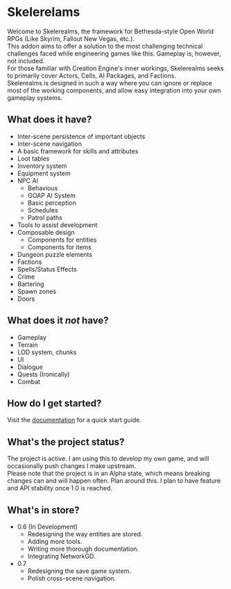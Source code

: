# Skelerelams 

Welcome to Skelerealms, the framework for Bethesda-style Open World RPGs (Like Skyrim, Fallout New Vegas, etc.).  
This addon aims to offer a solution to the most challenging technical challenges faced while engineering games like this. Gameplay is, however, not included.  
For those familiar with Creation Engine's inner workings, Skelerealms seeks to primarily cover Actors, Cells, AI Packages, and Factions.  
Skelerealms is designed in such a way where you can ignore or replace most of the working components, and allow easy integration into your own gameplay systems.

## What does it have?

- Inter-scene persistence of important objects
- Inter-scene navigation
- A basic framework for skills and attributes
- Loot tables
- Inventory system
- Equipment system
- NPC AI
    - Behavious
    - GOAP AI System
    - Basic perception
    - Schedules
    - Patrol paths
- Tools to assist development
- Composable design
    - Components for entities
    - Components for items
- Dungeon puzzle elements
- Factions
- Spells/Status Effects
- Crime
- Bartering
- Spawn zones
- Doors

## What does it *not* have? 

- Gameplay
- Terrain
- LOD system, chunks
- UI
- Dialogue
- Quests (Ironically)
- Combat

## How do I get started? 

Visit the [documentation](docs/user%20guide/quick_start.md) for a quick start guide.

## What's the project status?

The project is active. I am using this to develop my own game, and will occasionally push changes I make upstream.  
Please note that the project is in an Alpha state, which means breaking changes can and will happen often. Plan around this. I plan to have feature and API stability once 1.0 is reached.

## What's in store?

- 0.6 (In Development)
    - Redesigning the way entities are stored.
    - Adding more tools.
    - Writing more thorough documentation.
    - Integrating NetworkGD.
- 0.7
    - Redesigning the save game system.
    - Polish cross-scene navigation.
